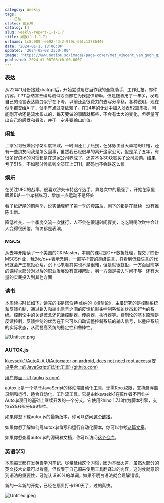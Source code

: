 ```yaml
---
category: Weekly
tags:
  - 总结
status: 已发布
catalog: []
slug: weekly-report-1-1-1-7
title: 周报(1.1-1.7)
urlname: 1c8c009f-e692-4342-9f9c-66fc13786446
date: '2024-01-11 18:06:00'
updated: '2024-05-08 23:04:00'
image: 'https://www.notion.so/images/page-cover/met_vincent_van_gogh_ginoux.jpg'
published: 2024-01-08T08:00:00.000Z
---
```


### 表达


从22年11月份接触chatgpt后，开始尝试用它当作我的全能助手，工作汇报，邮件内容，PPT总结甚至编码测试方面都在为我提供帮助，但是随着用了一年多，发现自己的语言表达能力似乎在下降，以前还会很费力的去写分享稿，各种说明，现在似乎都交给AI了，似乎有点过度依赖了。在24年的计划中加入发表52篇周报，可能刚开始还是流水账式的，每天要做的事情就那些，不会有太大的变化，但尽量写出自己的感受和看法，并不一定非要输出价值。


### 闲扯


上家公司被爆出停发年度绩效，一时间还上了热搜，在脉脉里铺天盖地的吐槽，还有一些朋友问我是怎么回事，虽然我已经很早的离开这家公司，但是呆了五年，有很多好的坏的习惯都是在这家公司养成了，还差不多30块钱买了公司股票，结果亏了51%，不如那时候拿钱全部压上ETH，起码也不会跌这么惨


### 娱乐


在关注UFC的战事，很喜欢沙夫卡特这个选手，算是次中的最强了，开始在家里跟着B站一个up猪练习，增加一点运动不是坏处


看了纸牌屋的前两季，说实话理解了第一季的套路后，剩下的都是在延续，没有推陈出新。


降低社交，一个季度交流一次就行，人不会在很短时间骤变，吃吃喝喝吹吹牛会让人变得很厌倦，每次都是表演。


### MSCS


从去年开始读了一个美国的CS Master，本周的课程是C++数据处理，提交了四份MSCS作业，我对c/c++表示恐惧，一直写托管的高级语言，在看到低级语言的代码就会产生抗拒心理，沉下心来看其实也不是很难，但是就很抗拒，一方面目前学的课程大部分对以后的职业发展没有直接帮助，另一方面是投入时间不够，还有大量的实践投入到其他方面


### 读书


本周读书时长如下，读完的书是诺伯特·维纳的《控制论》，主要研究的是控制系统和反馈机制，通过输入和输出信号之间的反馈机制来控制系统的状态和行为的系统。控制论中的关键概念还包括控制器、传感器、执行器等。控制论的基本原理是反馈控制，反馈控制的优势在于它可以自动调整控制系统的输入信号，以适应系统的实际状态，从而提高系统的稳定性和鲁棒性。


![Untitled.png](https://prod-files-secure.s3.us-west-2.amazonaws.com/5d24fe63-e567-4804-86f9-9fdc62e13082/4d744901-b410-4924-8554-36cce6e9aab7/Untitled.png?X-Amz-Algorithm=AWS4-HMAC-SHA256&X-Amz-Content-Sha256=UNSIGNED-PAYLOAD&X-Amz-Credential=ASIAZI2LB4667GZE6XAS%2F20250324%2Fus-west-2%2Fs3%2Faws4_request&X-Amz-Date=20250324T213343Z&X-Amz-Expires=3600&X-Amz-Security-Token=IQoJb3JpZ2luX2VjEJ3%2F%2F%2F%2F%2F%2F%2F%2F%2F%2FwEaCXVzLXdlc3QtMiJHMEUCIQDTZTTC%2F1h7QRfYsFzrRdwKBU4uTNu7HHFKn7TpfSwWwgIgeZAlEjy37DenTZllrmp4dr7dbb5zcGVbdQ8bzp3Nt74qiAQI9v%2F%2F%2F%2F%2F%2F%2F%2F%2F%2FARAAGgw2Mzc0MjMxODM4MDUiDJCSlbMAd2phgqXvgCrcA3EoLzMI5Tz%2BZe%2Fm%2FLvPSrDLga9dHE5Zp8JdHpO74sbo5oFMiNfIL5LaCIdNkmtyok2OqYJHtJp0hSXVfTKyoKDuA1Q9xnq1nIFmt0iRdIYDLUZ%2FqxwMySO0%2BdigZhYQUPOUoJFQ%2BomQ79jrKjndKbmXz%2FlCmzK2wubaFM9T6csArYeOkqGbPin51s6zr9pwQf3Bj9Obi3u5KZ185KzbsNb5fkinHy6%2BFD1BzPtOaq92wg5I8mthD9m94vmMBJAprK9l07VLOdXpmUXrOdjcSW7x3tWRRy%2Beo7u7CQ7S4ezxsLx0vnCVnsBQIrNQ5DJtCMVoESMuyyecXVc%2FfM0UNfQTGf3grbe45K34YrOLfpY%2F165ptLY4ZiQQTNGVUmoqM9go8iMZI3kmzYgnkVn7qiTP8Ukrap1L8aMfjYYdJNYgxAoHsSI4czwyQEzjj2agZz3M5n6BTpQvGAdp3OrqzUUuUO49bADDrMD%2BsRjkoCDBpDlEWCnqkM9tYNDCNf6NDjmFKVDTJGKjmPR57xqIxtwNYhQ7gOLeksDfh43Oa557vhykV2k63Zd%2FyChSq6uy1uVZma7y%2FeS3Lp4PBQZVfCARUPxq4c4HgbHWheKNQ6%2FuXlp7htJ%2FW9FaaEkqMLeQh78GOqUBTF5Sjs0UMUeWI%2FYxMyKyp03KlhOgV7YwV8KG4B0%2Flwt3akbZHjBqCTv4x0vqZWgHvQs6yd1Df%2FgM64mV9n07RppgGysMKAMaJIbclCAih9ePPKJXUj86xbZcOEoesksY57qB9tLBN5WvCcLUPjrW201HyCG4izh%2BHAvrtC%2BSeq6%2FBpYuv2g4zZyemNK5ArOZAdneEY7Ww0YIIW82Jjf9i%2F6WM7tQ&X-Amz-Signature=eb1da7b4b5a7603f0c7eb2c2ce97fd9c5cd064cf429468152879fb4d353cf4f6&X-Amz-SignedHeaders=host&x-id=GetObject)


### AUTOX.js


[kkevsekk1/AutoX: A UiAutomator on android, does not need root access(安卓平台上的JavaScript自动化工具) (github.com)](https://github.com/kkevsekk1/AutoX)


[用户界面 - UI (autoxjs.com)](http://doc.autoxjs.com/#/ui)


autox.js是一个基于JavaScript的移动端自动化工具，无需Root权限，支持悬浮窗录制和运行，适合自动化、工作流工具。它是由kkevsekk1在原作者不再维护Auto.js项目的基础上继续开发的一个分支。它使用Rhino 1.7.13作为脚本引擎，支持ES5和部分ES6特性。


如果你想下载autox.js的最新版本，你可以访问[这个链接](https://github.com/kkevsekk1/AutoX/releases)。


如果你想了解如何用autox.js编写和运行自动化脚本，你可以参考[这篇文章](https://www.cnblogs.com/ghj1976/p/autoxjs.html)。


如果你想查看autox.js的源码和文档，你可以访问[这个仓库](https://github.com/kkevsekk1/AutoX)。


### 英语学习


本周每天都在发英语学习笔记，尽量延续这个习惯，因为基础太差，虽然大部分的英文技术文章可以看懂，但仅限于自己原来使用工具翻译过的内容，这时候就意识到语法的重要性，可能认识90%的单词，如果不明白语法就会理解错误。


新的一年新的开始，已经在扇贝打卡190天了，过的真快。


![Untitled.jpeg](https://prod-files-secure.s3.us-west-2.amazonaws.com/5d24fe63-e567-4804-86f9-9fdc62e13082/c04d3014-4bd3-4142-a613-19220f0a3512/Untitled.jpeg?X-Amz-Algorithm=AWS4-HMAC-SHA256&X-Amz-Content-Sha256=UNSIGNED-PAYLOAD&X-Amz-Credential=ASIAZI2LB4667GZE6XAS%2F20250324%2Fus-west-2%2Fs3%2Faws4_request&X-Amz-Date=20250324T213343Z&X-Amz-Expires=3600&X-Amz-Security-Token=IQoJb3JpZ2luX2VjEJ3%2F%2F%2F%2F%2F%2F%2F%2F%2F%2FwEaCXVzLXdlc3QtMiJHMEUCIQDTZTTC%2F1h7QRfYsFzrRdwKBU4uTNu7HHFKn7TpfSwWwgIgeZAlEjy37DenTZllrmp4dr7dbb5zcGVbdQ8bzp3Nt74qiAQI9v%2F%2F%2F%2F%2F%2F%2F%2F%2F%2FARAAGgw2Mzc0MjMxODM4MDUiDJCSlbMAd2phgqXvgCrcA3EoLzMI5Tz%2BZe%2Fm%2FLvPSrDLga9dHE5Zp8JdHpO74sbo5oFMiNfIL5LaCIdNkmtyok2OqYJHtJp0hSXVfTKyoKDuA1Q9xnq1nIFmt0iRdIYDLUZ%2FqxwMySO0%2BdigZhYQUPOUoJFQ%2BomQ79jrKjndKbmXz%2FlCmzK2wubaFM9T6csArYeOkqGbPin51s6zr9pwQf3Bj9Obi3u5KZ185KzbsNb5fkinHy6%2BFD1BzPtOaq92wg5I8mthD9m94vmMBJAprK9l07VLOdXpmUXrOdjcSW7x3tWRRy%2Beo7u7CQ7S4ezxsLx0vnCVnsBQIrNQ5DJtCMVoESMuyyecXVc%2FfM0UNfQTGf3grbe45K34YrOLfpY%2F165ptLY4ZiQQTNGVUmoqM9go8iMZI3kmzYgnkVn7qiTP8Ukrap1L8aMfjYYdJNYgxAoHsSI4czwyQEzjj2agZz3M5n6BTpQvGAdp3OrqzUUuUO49bADDrMD%2BsRjkoCDBpDlEWCnqkM9tYNDCNf6NDjmFKVDTJGKjmPR57xqIxtwNYhQ7gOLeksDfh43Oa557vhykV2k63Zd%2FyChSq6uy1uVZma7y%2FeS3Lp4PBQZVfCARUPxq4c4HgbHWheKNQ6%2FuXlp7htJ%2FW9FaaEkqMLeQh78GOqUBTF5Sjs0UMUeWI%2FYxMyKyp03KlhOgV7YwV8KG4B0%2Flwt3akbZHjBqCTv4x0vqZWgHvQs6yd1Df%2FgM64mV9n07RppgGysMKAMaJIbclCAih9ePPKJXUj86xbZcOEoesksY57qB9tLBN5WvCcLUPjrW201HyCG4izh%2BHAvrtC%2BSeq6%2FBpYuv2g4zZyemNK5ArOZAdneEY7Ww0YIIW82Jjf9i%2F6WM7tQ&X-Amz-Signature=18cffcbbf317583ceef7d8b4213a578454f2de05ec66ff7109f907baa5dd9fab&X-Amz-SignedHeaders=host&x-id=GetObject)

